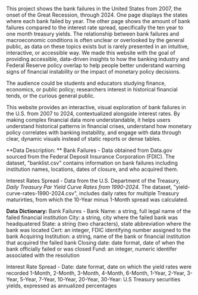 This project shows the bank failures in the United States from 2007, the onset of the Great Recession, through 2024. 
One page displays the states where each bank failed by year. The other page shows the amount of bank failures compared to the interest rate spread, specifically the ten year to one month treasury yields.
The relationship between bank failures and macroeconomic conditions is often unclear or overlooked by the general public, as data on these topics exists but is rarely presented in an intuitive, interactive, or accessible way.
We made this website with the goal of providing accessible, data-driven insights to how the banking industry and Federal Reserve policy overlap to help people better understand warning signs of financial instability or the impact of monetary policy decisions.

The audience could be students and educators studying finance, economics, or public policy; researchers interest in historical financial tends, or the curious general public.

This website provides an interactive, visual exploration of bank failures in the U.S. from 2007 to 2024, contextualized alongside interest rates.
By making complex financial data more understandable, it helps users understand historical patterns in financial crises, understand how monetary policy correlates with banking instability, and engage with data through clear, dynamic visuals instead of static reports or dense tables.

**Data Description: **
Bank Failures - 
Data obtained from Data.gov sourced from the Federal Deposit Insurance Corporation (FDIC). The dataset, "banklist.csv" contains information on bank failures including institution names, locations, dates of closure, and who acquired them.

Interest Rates Spread - 
Data from the U.S. Department of the Treasury, _Daily Treasury Par Yield Curve Rates from 1990-2024_. The dataset, "yield-curve-rates-1990-2024.csv", includes daily rates for multiple Treasury maturirties, from which the 10-Year minus 1-Month spread was calculated.

**Data Dictionary:**
Bank Failures - 
Bank Name: a string, full legal name of the failed financial institution
City: a string, city where the failed bank was headquatered
State: a string (two characters), state abbreviation where the bank was located
Cert: an integer, FDIC identifying number assigned to the bank
Acquiring Institution: a string, name of the bank or financial institution that acquired the failed bank
Closing date: date format, date of when the bank officially failed or was closed
Fund: an integer, numeric identifer associated with the resolution

Interest Rate Spread - 
Date: date format, date on which the yield rates were recorded
1-Month, 2-Month, 3-Month, 4-Month, 6-Month, 1-Year, 2-Year, 3-Year, 5-Year, 7-Year, 10-Year, 20-Year, 30-Year: U.S Treasury securities yields, expressed as annualized percentages
